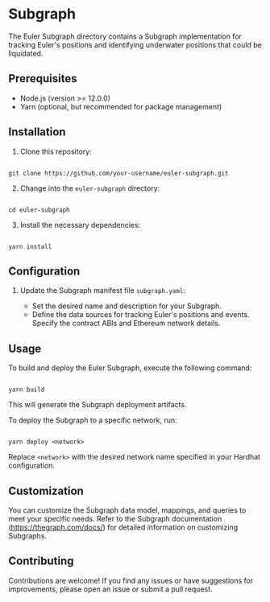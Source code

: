 # Subgraph

The Euler Subgraph directory contains a Subgraph implementation for tracking Euler's positions and identifying underwater positions that could be liquidated.

## Prerequisites

- Node.js (version >= 12.0.0)
- Yarn (optional, but recommended for package management)

## Installation

1. Clone this repository:

```

git clone https://github.com/your-username/euler-subgraph.git

```

2. Change into the `euler-subgraph` directory:

```

cd euler-subgraph

```

3. Install the necessary dependencies:

```

yarn install

```

## Configuration

1. Update the Subgraph manifest file `subgraph.yaml`:

   - Set the desired name and description for your Subgraph.
   - Define the data sources for tracking Euler's positions and events. Specify the contract ABIs and Ethereum network details.

## Usage

To build and deploy the Euler Subgraph, execute the following command:

```

yarn build

```

This will generate the Subgraph deployment artifacts.

To deploy the Subgraph to a specific network, run:

```

yarn deploy <network>

```

Replace `<network>` with the desired network name specified in your Hardhat configuration.

## Customization

You can customize the Subgraph data model, mappings, and queries to meet your specific needs. Refer to the Subgraph documentation (https://thegraph.com/docs/) for detailed information on customizing Subgraphs.

## Contributing

Contributions are welcome! If you find any issues or have suggestions for improvements, please open an issue or submit a pull request.

